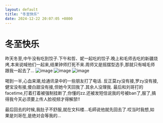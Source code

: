 ```yaml
---
layout: default
title: "冬至快乐"
date: 2024-12-22 20:07:05 +0800
---
```


# 冬至快乐

昨天冬至,中午没有吃到饺子.下午和哲、妮一起吃的饺子.晚上和毛师去吃的新疆烧烤,本来说喊他们一起来,结果钟师打死不来.周师又是摇摆型选手,那就只有喊毛师跟我一起去了...
![image](Eroticoo.github.io/pics/64B5926F-1073-4437-BCFE-F3FACAA94F25_1_105_c.jpeg)
![image](Eroticoo.github.io/pics/281F4CD0-F503-4D6E-BC2E-40CC66C9803F_1_105_c.jpeg)
![image](Eroticoo.github.io/pics/D78C9E4A-B49C-40AE-9A80-72E371903487_1_105_c.jpeg)

喝到一半,心血来潮,给通讯录中的一些朋友打了电话.
反正莫zy没有接,罗zy没有接,健宝没有接,傻白甜没有接,但她今天回我了.其余人没理我.
最后和刘哥打的facetime,打着打着被强制挂断了,你懂的zz.还被发短信说我的号被ban了,服了,搞得我今天必须要上传人脸视频才得解禁!!

最后回去的时候,我肚子不舒服,就在文科楼...毛師说他就先回去了.哎当时我想,如果是刘哥在,是绝对会等我的...






